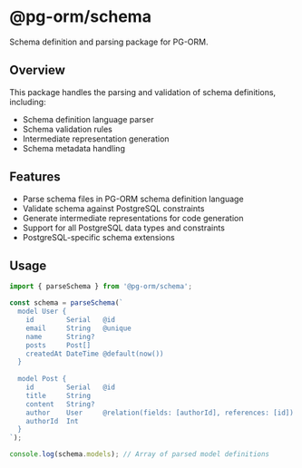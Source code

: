 # @pg-orm/schema

Schema definition and parsing package for PG-ORM.

## Overview

This package handles the parsing and validation of schema definitions, including:

- Schema definition language parser
- Schema validation rules
- Intermediate representation generation
- Schema metadata handling

## Features

- Parse schema files in PG-ORM schema definition language
- Validate schema against PostgreSQL constraints
- Generate intermediate representations for code generation
- Support for all PostgreSQL data types and constraints
- PostgreSQL-specific schema extensions

## Usage

```typescript
import { parseSchema } from '@pg-orm/schema';

const schema = parseSchema(`
  model User {
    id        Serial   @id
    email     String   @unique
    name      String?
    posts     Post[]
    createdAt DateTime @default(now())
  }
  
  model Post {
    id        Serial   @id
    title     String
    content   String?
    author    User     @relation(fields: [authorId], references: [id])
    authorId  Int
  }
`);

console.log(schema.models); // Array of parsed model definitions
``` 